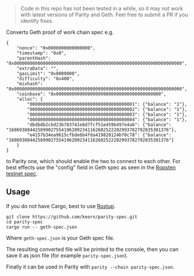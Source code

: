 > Code in this repo has not been tested in a while, so it may not work with latest versions of Parity and Geth. Feel free to submit a PR if you identify fixes.

Converts Geth proof of work chain spec e.g.
```
{
    "nonce": "0x0000000000000000",
    "timestamp": "0x0",
    "parentHash": "0x0000000000000000000000000000000000000000000000000000000000000000",
    "extraData": "",
    "gasLimit": "0x8000000",
    "difficulty": "0x400",
    "mixhash": "0x0000000000000000000000000000000000000000000000000000000000000000",
    "coinbase": "0x0000000000000000000000000000000000000000",
    "alloc": {
        "0000000000000000000000000000000000000001": {"balance": "1"},
        "0000000000000000000000000000000000000002": {"balance": "1"},
        "0000000000000000000000000000000000000003": {"balance": "1"},
        "0000000000000000000000000000000000000004": {"balance": "1"},
        "dbdbdb2cbd23b783741e8d7fcf51e459b497e4a6": {"balance": "1606938044258990275541962092341162602522202993782792835301376"},
        "e4157b34ea9615cfbde6b4fda419828124b70c78": {"balance": "1606938044258990275541962092341162602522202993782792835301376"}
    }
}
```
to Parity one, which should enable the two to connect to each other.
For best effects use the "config" field in Geth spec as seen in the [Ropsten testnet spec](https://dl.dropboxusercontent.com/u/4270001/testnet_genesis.json).

## Usage
If you do not have Cargo, best to use [Rustup](https://www.rustup.rs/).

```
git clone https://github.com/keorn/parity-spec.git
cd parity-spec
cargo run -- geth-spec.json
```
Where `geth-spec.json` is your Geth spec file.

The resulting converted file will be printed to the console, then you can save it as json file (for example `parity-spec.json`).

Finally it can be used in Parity with `parity --chain parity-spec.json`.
